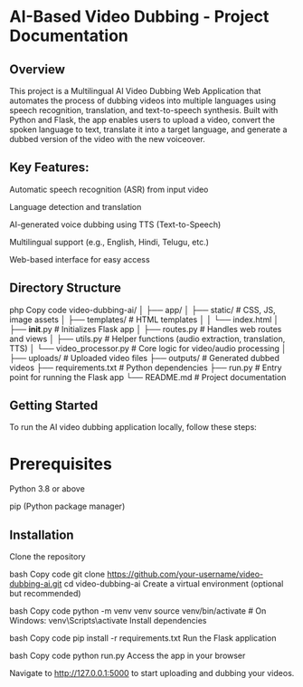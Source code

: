 # AI-Based Video Dubbing - Project Documentation
## Overview
This project is a Multilingual AI Video Dubbing Web Application that automates the process of dubbing videos into multiple languages using speech recognition, translation, and text-to-speech synthesis. Built with Python and Flask, the app enables users to upload a video, convert the spoken language to text, translate it into a target language, and generate a dubbed version of the video with the new voiceover.

## Key Features:

Automatic speech recognition (ASR) from input video

Language detection and translation

AI-generated voice dubbing using TTS (Text-to-Speech)

Multilingual support (e.g., English, Hindi, Telugu, etc.)

Web-based interface for easy access

 ## Directory Structure
php
Copy code
video-dubbing-ai/
│
├── app/
│   ├── static/                # CSS, JS, image assets
│   ├── templates/             # HTML templates
│   │   └── index.html
│   ├── __init__.py            # Initializes Flask app
│   ├── routes.py              # Handles web routes and views
│   ├── utils.py               # Helper functions (audio extraction, translation, TTS)
│   └── video_processor.py     # Core logic for video/audio processing
│
├── uploads/                   # Uploaded video files
├── outputs/                   # Generated dubbed videos
├── requirements.txt           # Python dependencies
├── run.py                     # Entry point for running the Flask app
└── README.md                  # Project documentation
## Getting Started
To run the AI video dubbing application locally, follow these steps:

# Prerequisites
Python 3.8 or above

pip (Python package manager)

## Installation
Clone the repository

bash
Copy code
git clone https://github.com/your-username/video-dubbing-ai.git
cd video-dubbing-ai
Create a virtual environment (optional but recommended)

bash
Copy code
python -m venv venv
source venv/bin/activate    # On Windows: venv\Scripts\activate
Install dependencies

bash
Copy code
pip install -r requirements.txt
Run the Flask application

bash
Copy code
python run.py
Access the app in your browser

Navigate to http://127.0.0.1:5000 to start uploading and dubbing your videos.

